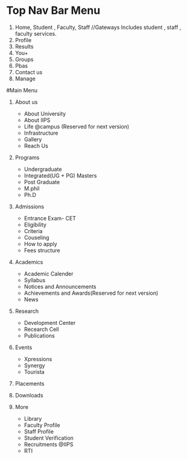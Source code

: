 # Top Nav Bar Menu

1. Home, Student , Faculty, Staff   //Gateways Includes student , staff , faculty services.
2. Profile
3. Results
4. You+
5. Groups
6. Pbas
7. Contact us
8. Manage


#Main Menu
1. About us
    * About University
    * About IIPS
    * Life @campus (Reserved for next version)
    * Infrastructure
    * Gallery
    * Reach Us

2. Programs
    * Undergraduate
    * Integrated(UG + PG) Masters
    * Post Graduate
    * M.phil
    * Ph.D

3. Admissions
    * Entrance Exam- CET
    * Eligibility
    * Criteria
    * Couseling
    * How to apply
    * Fees structure

4. Academics
    * Academic Calender
    * Syllabus
    * Notices and Announcements
    * Achievements and Awards(Reserved for next version)
    * News

5. Research
    * Development Center
    * Recearch Cell
    * Publications

6. Events
    * Xpressions
    * Synergy
    * Tourista

7. Placements

8. Downloads

9. More
    * Library
    * Faculty Profile
    * Staff Profile
    * Student Verification
    * Recruitments @IIPS
    * RTI
    
